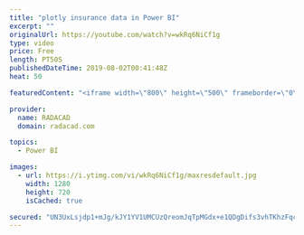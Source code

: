 ```yaml
---
title: "plotly insurance data in Power BI"
excerpt: ""
originalUrl: https://youtube.com/watch?v=wkRq6NiCf1g
type: video
price: Free
length: PT50S
publishedDateTime: 2019-08-02T00:41:48Z
heat: 50

featuredContent: "<iframe width=\"800\" height=\"500\" frameborder=\"0\" src=\"https://www.youtube.com/embed/wkRq6NiCf1g\" allow=\"accelerometer; autoplay; encrypted-media; gyroscope; picture-in-picture\" allowfullscreen></iframe>"

provider:
  name: RADACAD
  domain: radacad.com

topics:
  - Power BI

images:
  - url: https://i.ytimg.com/vi/wkRq6NiCf1g/maxresdefault.jpg
    width: 1280
    height: 720
    isCached: true

secured: "UN3UxLsjdp1+mJg/kJY1YV1UMCUzQreomJqTpMGdx+e1QDgDifs3vhTKhzFqcwVqacla0SlHg+wXoBh3xhNvZv62Y26ReC0KZf1369UoKoi79RltWFQHhQNoXfs8SHnzQnxDQYCN6ek4JJqsXgyGHk1wdnZXfihbjgPjL/r9kzwoiAUWU7r6Sd4ruXMuwqwSI2ELUk3dlVe9TuGSHYOiB6ufOeTRA09mj204zrAcjhQduma/lxlf2urR+UGQdesn5DT9+BEQoiSuqPRge9yfwuLqpFCYMFbCg0kHSX5M5x73hFmhlYdDiYzqsMT+YDKRmLmGpJUufKnVaTulq68vGVdQtA9WqeFjZ/NGQ6Wscp6qrmyx+bhp8iIYTkcw9e6ykHxeZV2iHk+Y8vyN98UC8G3Ohio1fmBAQLXPqFX+PgM=;Ir5F4YwamLopYM9xS4IdmQ=="
---
```


